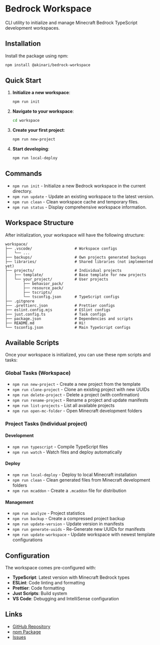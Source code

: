 # Bedrock Workspace

CLI utility to initialize and manage Minecraft Bedrock TypeScript development workspaces.

## Installation

Install the package using npm:

```bash
npm install @akinari/bedrock-workspace
```

## Quick Start

1. **Initialize a new workspace**:
   ```bash
   npm run init
   ```

2. **Navigate to your workspace**:
   ```bash
   cd workspace
   ```

3. **Create your first project**:
   ```bash
   npm run new-project
   ```

4. **Start developing**:
   ```bash
   npm run local-deploy
   ```

## Commands
- `npm run init` - Initialize a new Bedrock workspace in the current directory.
- `npm run update` - Update an existing workspace to the latest version.
- `npm run clean` - Clean workspace cache and temporary files.
- `npm run status` - Display comprehensive workspace information.

## Workspace Structure

After initialization, your workspace will have the following structure:

```
workspace/
├── .vscode/                   # Workspace configs
│   └── ...
├── backups/                   # Own projects generated backups
├── libraries/                 # Shared libraries (not implemented yet)
├── projects/                  # Individual projects
│   ├── template/              # Base template for new projects
│   └── your_project/          # User projects
│       ├── behavior_pack/
│       ├── resource_pack/
│       ├── tscripts/
│       └── tsconfig.json      # TypeScript configs
├── .gitgnore
├── .prettierc.json            # Prettier configs
├── eslint.config.mjs          # ESlint configs
├── just.config.ts             # Task configs
├── package.json               # Dependencies and scripts
├── README.md                  # Hi!
└── tsconfig.json              # Main TypeScript configs
```

## Available Scripts

Once your workspace is initialized, you can use these npm scripts and tasks:

### Global Tasks (Workspace)
- `npm run new-project` - Create a new project from the template
- `npm run clone-project` - Clone an existing project with new UUIDs
- `npm run delete-project` - Delete a project (with confirmation)
- `npm run rename-project` - Rename a project and update manifests
- `npm run list-projects` - List all available projects
- `npm run open-mc-folder` - Open Minecraft development folders

### Project Tasks (Individual project)
#### Development
- `npm run typescript` - Compile TypeScript files
- `npm run watch` - Watch files and deploy automatically

#### Deploy
- `npm run local-deploy` - Deploy to local Minecraft installation
- `npm run clean` - Clean generated files from Minecraft development folders
- `npm run mcaddon` - Create a `.mcaddon` file for distribution

#### Management
- `npm run analyze` - Project statistics
- `npm run backup` - Create a compressed project backup
- `npm run update-version` - Update version in manifests
- `npm run generate-uuids` - Re-Generate new UUIDs for manifests
- `npm run update-workspace` - Update workspace with newest template configurations

## Configuration

The workspace comes pre-configured with:

- **TypeScript**: Latest version with Minecraft Bedrock types
- **ESLint**: Code linting and formatting
- **Prettier**: Code formatting
- **Just Scripts**: Build system
- **VS Code**: Debugging and IntelliSense configuration

## Links

- [GitHub Repository](https://github.com/ackinari/bedrock-workspace)
- [npm Package](https://www.npmjs.com/package/@akinari/bedrock-workspace)
- [Issues](https://github.com/ackinari/bedrock-workspace/issues)